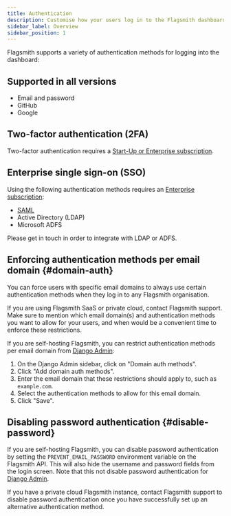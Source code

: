 ```yaml
---
title: Authentication
description: Customise how your users log in to the Flagsmith dashboard
sidebar_label: Overview
sidebar_position: 1
---
```


Flagsmith supports a variety of authentication methods for logging into the dashboard:

## Supported in all versions

- Email and password
- GitHub
- Google

## Two-factor authentication (2FA)

Two-factor authentication requires a [Start-Up or Enterprise subscription](https://flagsmith.com/pricing).

## Enterprise single sign-on (SSO)

Using the following authentication methods requires an [Enterprise subscription](https://flagsmith.com/pricing):

- [SAML](/system-administration/authentication/SAML)
- Active Directory (LDAP)
- Microsoft ADFS

Please get in touch in order to integrate with LDAP or ADFS.

## Enforcing authentication methods per email domain {#domain-auth}

You can force users with specific email domains to always use certain authentication methods when they log in to any
Flagsmith organisation.

If you are using Flagsmith SaaS or private cloud, contact Flagsmith support. Make sure to mention which email domain(s)
and authentication methods you want to allow for your users, and when would be a convenient time to enforce these
restrictions.

If you are self-hosting Flagsmith, you can restrict authentication methods per email domain from
[Django Admin](/deployment/configuration/django-admin):

1. On the Django Admin sidebar, click on "Domain auth methods".
2. Click "Add domain auth methods".
3. Enter the email domain that these restrictions should apply to, such as `example.com`.
4. Select the authentication methods to allow for this email domain.
5. Click "Save".

## Disabling password authentication {#disable-password}

If you are self-hosting Flagsmith, you can disable password authentication by setting the `PREVENT_EMAIL_PASSWORD` 
environment variable on the Flagsmith API. This will also hide the username and password fields from the login screen.
Note that this not disable password authentication for
[Django Admin](/deployment/configuration/django-admin#email-and-password).

If you have a private cloud Flagsmith instance, contact Flagsmith support to disable password authentication once 
you have successfully set up an alternative authentication method.
